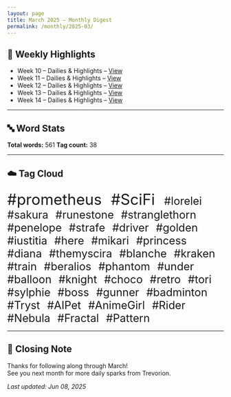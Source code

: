 ```yaml
---
layout: page
title: March 2025 – Monthly Digest
permalink: /monthly/2025-03/
---
```


## 📅 Weekly Highlights

- Week 10 – Dailies & Highlights – [View](/2025/03/03/week-10.html)
- Week 11 – Dailies & Highlights – [View](/2025/03/10/week-11.html)
- Week 12 – Dailies & Highlights – [View](/2025/03/17/week-12.html)
- Week 13 – Dailies & Highlights – [View](/2025/03/24/week-13.html)
- Week 14 – Dailies & Highlights – [View](/2025/03/31/week-14.html)

---

## 🔤 Word Stats

**Total words:** 561
**Tag count:** 38

---

## ☁️ Tag Cloud

<span style="font-size: 2.5em; margin-right: 0.5em;">#prometheus</span>
<span style="font-size: 2.5em; margin-right: 0.5em;">#SciFi</span>
<span style="font-size: 1.8em; margin-right: 0.5em;">#lorelei</span>
<span style="font-size: 1.8em; margin-right: 0.5em;">#sakura</span>
<span style="font-size: 1.8em; margin-right: 0.5em;">#runestone</span>
<span style="font-size: 1.8em; margin-right: 0.5em;">#stranglethorn</span>
<span style="font-size: 1.8em; margin-right: 0.5em;">#penelope</span>
<span style="font-size: 1.8em; margin-right: 0.5em;">#strafe</span>
<span style="font-size: 1.8em; margin-right: 0.5em;">#driver</span>
<span style="font-size: 1.8em; margin-right: 0.5em;">#golden</span>
<span style="font-size: 1.8em; margin-right: 0.5em;">#iustitia</span>
<span style="font-size: 1.8em; margin-right: 0.5em;">#here</span>
<span style="font-size: 1.8em; margin-right: 0.5em;">#mikari</span>
<span style="font-size: 1.8em; margin-right: 0.5em;">#princess</span>
<span style="font-size: 1.8em; margin-right: 0.5em;">#diana</span>
<span style="font-size: 1.8em; margin-right: 0.5em;">#themyscira</span>
<span style="font-size: 1.8em; margin-right: 0.5em;">#blanche</span>
<span style="font-size: 1.8em; margin-right: 0.5em;">#kraken</span>
<span style="font-size: 1.8em; margin-right: 0.5em;">#train</span>
<span style="font-size: 1.8em; margin-right: 0.5em;">#beralios</span>
<span style="font-size: 1.8em; margin-right: 0.5em;">#phantom</span>
<span style="font-size: 1.8em; margin-right: 0.5em;">#under</span>
<span style="font-size: 1.8em; margin-right: 0.5em;">#balloon</span>
<span style="font-size: 1.8em; margin-right: 0.5em;">#knight</span>
<span style="font-size: 1.8em; margin-right: 0.5em;">#choco</span>
<span style="font-size: 1.8em; margin-right: 0.5em;">#retro</span>
<span style="font-size: 1.8em; margin-right: 0.5em;">#tori</span>
<span style="font-size: 1.8em; margin-right: 0.5em;">#sylphie</span>
<span style="font-size: 1.8em; margin-right: 0.5em;">#boss</span>
<span style="font-size: 1.8em; margin-right: 0.5em;">#gunner</span>
<span style="font-size: 1.8em; margin-right: 0.5em;">#badminton</span>
<span style="font-size: 1.8em; margin-right: 0.5em;">#Tryst</span>
<span style="font-size: 1.8em; margin-right: 0.5em;">#AIPet</span>
<span style="font-size: 1.8em; margin-right: 0.5em;">#AnimeGirl</span>
<span style="font-size: 1.8em; margin-right: 0.5em;">#Rider</span>
<span style="font-size: 1.8em; margin-right: 0.5em;">#Nebula</span>
<span style="font-size: 1.8em; margin-right: 0.5em;">#Fractal</span>
<span style="font-size: 1.8em; margin-right: 0.5em;">#Pattern</span>

---

## 🌟 Closing Note

Thanks for following along through March!  
See you next month for more daily sparks from Trevorion.

_Last updated: Jun 08, 2025_